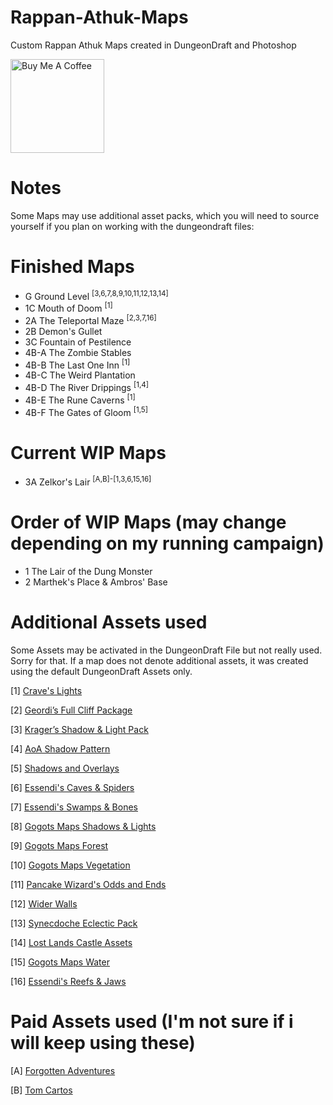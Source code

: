# Rappan-Athuk-Maps
Custom Rappan Athuk Maps created in DungeonDraft and Photoshop

<a href="https://www.buymeacoffee.com/Lavaeolous" target="_blank"><img src="https://cdn.buymeacoffee.com/buttons/v2/default-red.png" alt="Buy Me A Coffee" width="150" ></a>

# Notes
Some Maps may use additional asset packs, which you will need to source yourself if you plan on working with the dungeondraft files:

# Finished Maps
* G Ground Level <sup>[3,6,7,8,9,10,11,12,13,14]</sup>
* 1C Mouth of Doom <sup>[1]</sup>
* 2A The Teleportal Maze <sup>[2,3,7,16]</sup>
* 2B Demon's Gullet
* 3C Fountain of Pestilence
* 4B-A The Zombie Stables
* 4B-B The Last One Inn <sup>[1]</sup>
* 4B-C The Weird Plantation
* 4B-D The River Drippings <sup>[1,4]</sup>
* 4B-E The Rune Caverns <sup>[1]</sup>
* 4B-F The Gates of Gloom <sup>[1,5]</sup>

# Current WIP Maps
* 3A Zelkor's Lair <sup>[A,B]-[1,3,6,15,16]</sup>

# Order of WIP Maps (may change depending on my running campaign)
* 1 The Lair of the Dung Monster
* 2 Marthek's Place & Ambros' Base

# Additional Assets used
Some Assets may be activated in the DungeonDraft File but not really used. Sorry for that. If a map does not denote additional assets, it was created using the default DungeonDraft Assets only.

[1] [Crave's Lights](https://cartographyassets.com/assets/5371/craves-huge-light-pack/)

[2] [Geordi’s Full Cliff Package](https://cartographyassets.com/assets/5345/geordis-full-cliff-package/)

[3] [Krager’s Shadow & Light Pack](https://cartographyassets.com/assets/7713/kragers-shadow-light-pack/)

[4] [AoA Shadow Pattern](https://cartographyassets.com/assets/5499/shadow-pattern/)

[5] [Shadows and Overlays](https://cartographyassets.com/assets/5363/shadows-and-overlays/)

[6] [Essendi's Caves & Spiders](https://cartographyassets.com/assets/6485/cavesspiders/)

[7] [Essendi's Swamps & Bones](https://cartographyassets.com/assets/5621/swamps-and-bones/)

[8] [Gogots Maps Shadows & Lights](https://cartographyassets.com/assets/6942/gogotsmaps-shadows-lights/)

[9] [Gogots Maps Forest](https://cartographyassets.com/assets/5681/gogotsmaps-forest/)

[10] [Gogots Maps Vegetation](https://cartographyassets.com/assets/5689/gogotsmaps-vegetation/)

[11] [Pancake Wizard's Odds and Ends](https://cartographyassets.com/assets/5467/pancake-wizards-odds-and-ends/)

[12] [Wider Walls](https://cartographyassets.com/assets/5651/wider-walls/)

[13] [Synecdoche Eclectic Pack](https://old1.nexoness.com/assets/synecdoche-eclectic-pack.460/)

[14] [Lost Lands Castle Assets](https://cartographyassets.com/assets/5675/lost-lands-castle-assets/)

[15] [Gogots Maps Water](https://cartographyassets.com/assets/6901/gogotsmaps-water-assets/)

[16] [Essendi's Reefs & Jaws](https://cartographyassets.com/assets/6829/reefsjaws-2/)

# Paid Assets used (I'm not sure if i will keep using these)
[A] [Forgotten Adventures](www.patreon.com/forgottenadventures)

[B] [Tom Cartos](www.patreon.com/tomcartos)